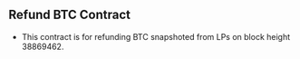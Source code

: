 ## Refund BTC Contract

- This contract is for refunding BTC snapshoted from LPs on block height 38869462.
